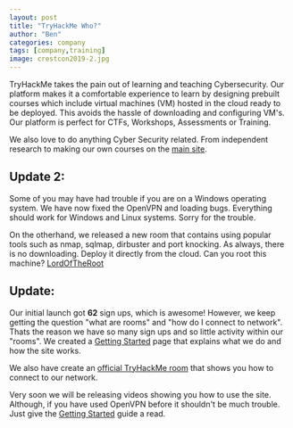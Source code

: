 ```yaml
---
layout: post
title: "TryHackMe Who?"
author: "Ben"
categories: company
tags: [company,training]
image: crestcon2019-2.jpg
---
```


TryHackMe takes the pain out of learning and teaching Cybersecurity. Our platform makes it a comfortable experience to learn by designing prebuilt courses which include virtual machines (VM) hosted in the cloud ready to be deployed. This avoids the hassle of downloading and configuring VM's. Our platform is perfect for CTFs, Workshops, Assessments or Training.

We also love to do anything Cyber Security related. From independent research to
making our own courses on the [main site](https://tryhackme.com/).

## Update 2:

Some of you may have had trouble if you are on a Windows operating system. We have
now fixed the OpenVPN and loading bugs. Everything should work for Windows and Linux
systems. Sorry for the trouble.

On the otherhand, we released a new room that contains using popular tools such as nmap,
 sqlmap, dirbuster and port knocking. As always, there is no downloading. Deploy it directly
 from the cloud. Can you root this machine? [LordOfTheRoot](https://tryhackme.com/room/lordoftheroot)


## Update:

Our initial launch got **62** sign ups, which is awesome! However, we keep getting the
question "what are rooms" and "how do I connect to network". Thats the reason we have
so many sign ups and so little activity within our "rooms". We created a
[Getting Started](https://tryhackme.com/getting-started) page that explains what
 we do and how the site works.

We also have create an [official TryHackMe room](https://tryhackme.com/room/tryhackme)
that shows you how to connect to our network.

Very soon we will be releasing videos showing you how to use the site. Although, if you
have used OpenVPN before it shouldn't be much trouble. Just give the
[Getting Started](https://tryhackme.com/getting-started) guide a read.
